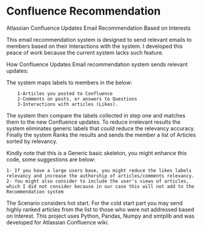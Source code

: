 # Confluence Recommendation
Atlassian Confluence Updates Email Recommendation Based on Interests

This email recommendation system is designed to send relevant emails to members based on their Interactions with the system. I developed this peace of work because the current system lacks such feature.

How Confluence Updates Email recommendation system sends relevant updates:

The system maps labels to members in the below:

        1-Articles you posted to Confluence
        2-Comments on posts, or answers to Questions
        3-Interactions with articles (Likes).

The system then compare the labels collected in step one and matches them to the new Confluence updates.
To reduce irrelevant results the system eliminates generic labels that could reduce the relevancy accuracy.
Finally the system Ranks the results and sends the member a list of Articles sorted by relevancy.

Kindly note that this is a Generic basic skeleton, you might enhance this code, some suggestions are below:

	1- If you have a large users base, you might reduce the likes labels relevancy and increase the authorship of articles/comments relevancy.
	2- You might also consider to include the user's views of articles, which I did not consider because in our case this will not add to the Recommendation system

The Scenario considers hot start. For the cold start part you may send highly ranked articles from the list to those who were not addressed based on Interest.
This project uses Python, Pandas, Numpy and smtplib and was developed for Atlassian Confluence wiki.

